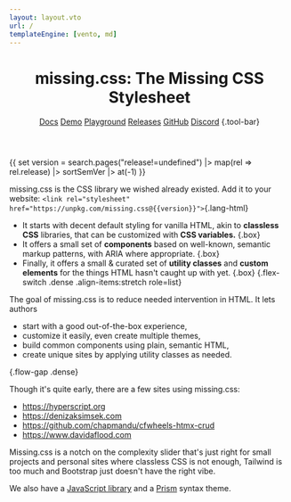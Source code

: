 ```yaml
---
layout: layout.vto
url: /
templateEngine: [vento, md]
---
```


<header>

# <span class=allcaps>missing<wbr>.css<v-h>:</v-h></span> <sub-title>The Missing CSS Stylesheet</sub-title>

<nav>

[Docs](/docs/) 
[Demo](/demos/) 
[Playground](/playground/) 
[Releases](/releases/) 
[GitHub](https://github.com/bigskysoftware/missing) 
[Discord](https://htmx.org/discord)
{.tool-bar}

</nav>

</header>

<main>

{{ set version = search.pages("release!=undefined") |>
    map(rel => rel.release) |> sortSemVer |> at(-1) }}

missing.css is the CSS library we wished already existed.
Add it to your website: `<link rel="stylesheet" href="https://unpkg.com/missing.css@{{version}}">`{.lang-html}

 * It starts with decent default styling for vanilla HTML, akin to **classless
   CSS** libraries, that can be customized with **CSS variables.** {.box}
 * It offers a small set of **components** based on well-known, semantic markup
   patterns, with ARIA where appropriate. {.box}
 * Finally, it offers a small & curated set of **utility classes** and **custom
   elements** for the things HTML hasn't caught up with yet. {.box}
{.flex-switch .dense .align-items:stretch role=list}

The goal of missing.css is to reduce needed intervention in HTML. It lets
authors

 - start with a good out-of-the-box experience,
 - customize it easily, even create multiple themes,
 - build common components using plain, semantic HTML,
 - create unique sites by applying utility classes as needed.

{.flow-gap .dense}

Though it's quite early, there are a few sites using missing.css:

 - <https://hyperscript.org>
 - <https://denizaksimsek.com>
 - <https://github.com/chapmandu/cfwheels-htmx-crud>
 - <https://www.davidaflood.com>

Missing.css is a notch on the complexity slider
that's just right for small projects and personal sites
where classless CSS is not enough, Tailwind is too much
and Bootstrap just doesn't have the right vibe.

We also have a [JavaScript library](/docs/js) and a [Prism](https://prismjs.com) syntax theme.

</main>
